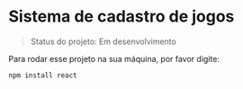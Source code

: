 <h1>Sistema de cadastro de jogos</h1>

> Status do projeto: Em desenvolvimento

Para rodar esse projeto na sua máquina, por favor digite:



```
npm install react
``` 
